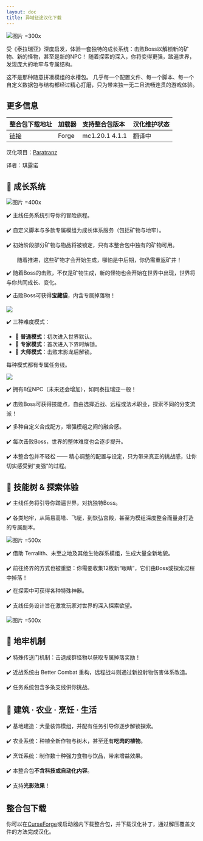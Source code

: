 ```yaml
---
layout: doc
title: 异域征途汉化下载
---
```


![图片 =300x](https://media.forgecdn.net/attachments/812/397/3cf.png)

受《泰拉瑞亚》深度启发，体验一套独特的成长系统：击败Boss以解锁新的矿物、新的怪物，甚至是新的NPC！
随着探索的深入，你将变得更强，踏遍世界，发现庞大的地牢与专属结构。

这不是那种随意拼凑模组的水槽包。
几乎每一个配置文件、每一个脚本、每一个自定义数据包与结构都经过精心打磨，只为带来独一无二且流畅连贯的游戏体验。

<DownloadLinks :methods="[
  { id: 'lanzou', text: '下载汉化', icon: '/imgs/svg/lanzou.svg', link: '/doing' },
  { id: 'curseforge', text: 'i18n自动汉化更新模组', icon: '/imgs/svg/curseforge.svg', link: 'https://www.curseforge.com/api/v1/mods/297404/files/6351071/download' },
  { id: 'github', text: 'Github仓库', icon: '/imgs/svg/github.svg', link: 'https://github.com/VM-Chinese-translate-group/Prominence-II-Chinese' },
  { id: 'lazy', text: '懒汉下载', icon: '/imgs/logo/logo_64.png', link: '/doing' }
]" />

## 更多信息

| 整合包下载地址                                                           | 加载器 | 支持整合包版本 | 汉化维护状态 |
| :----------------------------------------------------------------------- | :----- | :------------- | :----------- |
| [链接](https://www.curseforge.com/minecraft/modpacks/prodigium-reforged) | Forge  | mc1.20.1 4.1.1 | 翻译中       |

汉化项目：[Paratranz](https://paratranz.cn/projects/13356)

译者：琪露诺

## 🌱 成长系统

![图片 =400x](https://media.forgecdn.net/attachments/description/700732/description_c1de9fc0-3e76-4363-ae6c-0ff8dc699d48.png)

✔️ 主线任务系统引导你的冒险旅程。

✔️ 自定义脚本与多款专属模组为成长体系服务（包括矿物与地牢）。

✔️ 初始阶段部分矿物与物品将被锁定，只有本整合包中独有的矿物可用。

  随着推进，这些矿物才会开始生成，哪怕是中后期，你仍需重返矿井！

✔️ 随着Boss的击败，不仅是矿物生成，新的怪物也会开始在世界中出现，世界将与你共同成长、变化。

✔️ 击败Boss可获得**宝藏袋**，内含专属掉落物！

![](https://media.forgecdn.net/attachments/description/700732/description_2aafa840-b8fa-4d9d-9c04-96ff0d99a4ed.png)

✔️ 三种难度模式：

- 🔹 **普通模式**：初次进入世界默认。
- 🔹 **专家模式**：首次进入下界时解锁。
- 🔹 **大师模式**：击败末影龙后解锁。

每种模式都有专属任务线。

![](https://media.forgecdn.net/attachments/description/700732/description_82e2eb63-954a-4a95-89b2-3cd40ecefdb0.png)

✔️ 拥有8位NPC（未来还会增加），如同泰拉瑞亚一般！

✔️ 击败Boss可获得技能点，自由选择近战、远程或法术职业，探索不同的分支流派！

✔️ 多种自定义合成配方，增强模组之间的融合感。

✔️ 每次击败Boss，世界的整体难度也会逐步提升。

✔️ 本整合包并不轻松 —— 精心调整的配置与设定，只为带来真正的挑战感，让你切实感受到“变强”的过程。

## 🌟 技能树 & 探索体验

✔️ 主线任务将引导你踏遍世界，对抗独特Boss。

✔️ 各类地牢，从简易高塔、飞艇，到恢弘宫殿，甚至为模组深度整合而量身打造的专属副本。

![图片 =500x](https://media.forgecdn.net/attachments/812/398/cff.png)

✔️ 借助 Terralith、未至之地及其他生物群系模组，生成大量全新地貌。

✔️ 前往终界的方式也被重塑：你需要收集12枚新“眼睛”，它们由Boss或探索过程中掉落！

✔️ 在探索中可获得各种特殊神器。

✔️ 支线任务设计旨在激发玩家对世界的深入探索欲望。

![图片 =500x](https://media.forgecdn.net/attachments/812/445/cfffffffffff.png)

## 🏰 地牢机制

✔️ 特殊传送门机制：击退成群怪物以获取专属掉落奖励！

✔️ 近战系统由 Better Combat 重构，远程战斗则通过新投射物伤害体系改造。

✔️ 任务系统包含多条支线供你挑战。

## 🏡 建筑 · 农业 · 烹饪 · 生活

✔️ 基地建造：大量装饰模组，并配有任务引导你逐步解锁探索。

✔️ 农业系统：种植全新作物与树木，甚至还有**吃肉的植物**。

✔️ 烹饪系统：制作数十种强力食物与饮品，带来增益效果。

✔️ 本整合包**不含科技或自动化内容**。

✔️ 支持**光影效果**！

## 整合包下载

你可以在[CurseForge](https://www.curseforge.com/minecraft/modpacks/prodigium-reforged)或启动器内下载整合包，并下载汉化补丁，通过解压覆盖文件的方法完成汉化。

<DocSupport />

